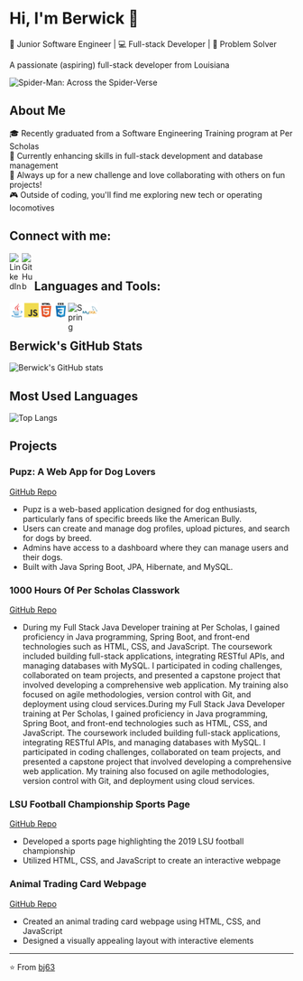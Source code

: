 # Hi, I'm Berwick 👋

🚀 Junior Software Engineer | 💻 Full-stack Developer | 🌟 Problem Solver

A passionate (aspiring) full-stack developer from Louisiana

![Spider-Man: Across the Spider-Verse](https://media.giphy.com/media/ybAqwDKfT42AhiI8xx/giphy.gif)

## About Me

🎓 Recently graduated from a Software Engineering Training program at Per Scholas  
🌱 Currently enhancing skills in full-stack development and database management  
🔭 Always up for a new challenge and love collaborating with others on fun projects!  
🎮 Outside of coding, you'll find me exploring new tech or operating locomotives  

## Connect with me:

[<img align="left" alt="LinkedIn" width="22px" src="https://raw.githubusercontent.com/rahuldkjain/github-profile-readme-generator/master/src/images/icons/Social/linked-in-alt.svg" />](https://www.linkedin.com/in/berwick-smith23)
[<img align="left" alt="GitHub" width="22px" src="https://raw.githubusercontent.com/rahuldkjain/github-profile-readme-generator/master/src/images/icons/Social/github.svg" />](https://github.com/bj63)

<br />

## Languages and Tools:

<img align="left" alt="Java" width="26px" src="https://raw.githubusercontent.com/devicons/devicon/master/icons/java/java-original.svg" />
<img align="left" alt="JavaScript" width="26px" src="https://raw.githubusercontent.com/devicons/devicon/master/icons/javascript/javascript-original.svg" />
<img align="left" alt="HTML5" width="26px" src="https://raw.githubusercontent.com/devicons/devicon/master/icons/html5/html5-original-wordmark.svg" />
<img align="left" alt="CSS3" width="26px" src="https://raw.githubusercontent.com/devicons/devicon/master/icons/css3/css3-original-wordmark.svg" />
<img align="left" alt="Spring" width="26px" src="https://www.vectorlogo.zone/logos/springio/springio-icon.svg" />
<img align="left" alt="SQL" width="26px" src="https://raw.githubusercontent.com/devicons/devicon/master/icons/mysql/mysql-original-wordmark.svg" />

<br />
<br />

## Berwick's GitHub Stats

![Berwick's GitHub stats](https://github-readme-stats.vercel.app/api?username=bj63&show_icons=true&theme=radical)

## Most Used Languages

![Top Langs](https://github-readme-stats.vercel.app/api/top-langs/?username=bj63&layout=compact)

## Projects

### Pupz: A Web App for Dog Lovers
[GitHub Repo](https://github.com/bj63/pupz)
- Pupz is a web-based application designed for dog enthusiasts, particularly fans of specific breeds like the American Bully.
- Users can create and manage dog profiles, upload pictures, and search for dogs by breed.
- Admins have access to a dashboard where they can manage users and their dogs.
- Built with Java Spring Boot, JPA, Hibernate, and MySQL.

### 1000 Hours Of Per Scholas Classwork
[GitHub Repo](https://github.com/bj63/2024-RTT-62-BjayS)
- During my Full Stack Java Developer training at Per Scholas, I gained proficiency in Java programming, Spring Boot, and front-end technologies such as HTML, CSS, and JavaScript. The coursework included building full-stack applications, integrating RESTful APIs, and managing databases with MySQL. I participated in coding challenges, collaborated on team projects, and presented a capstone project that involved developing a comprehensive web application. My training also focused on agile methodologies, version control with Git, and deployment using cloud services.During my Full Stack Java Developer training at Per Scholas, I gained proficiency in Java programming, Spring Boot, and front-end technologies such as HTML, CSS, and JavaScript. The coursework included building full-stack applications, integrating RESTful APIs, and managing databases with MySQL. I participated in coding challenges, collaborated on team projects, and presented a capstone project that involved developing a comprehensive web application. My training also focused on agile methodologies, version control with Git, and deployment using cloud services.

### LSU Football Championship Sports Page
[GitHub Repo](https://github.com/bj63/blog)
- Developed a sports page highlighting the 2019 LSU football championship
- Utilized HTML, CSS, and JavaScript to create an interactive webpage

### Animal Trading Card Webpage
[GitHub Repo](https://github.com/bj63/animal-trading-cards-webpage)
- Created an animal trading card webpage using HTML, CSS, and JavaScript
- Designed a visually appealing layout with interactive elements

---

⭐️ From [bj63](https://github.com/bj63)
